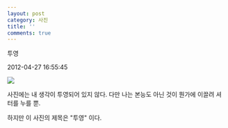 ```yaml
---
layout: post
category: 사진
title: ''
comments: true
---
```

투영

2012-04-27 16:55:45


  

![][link0]

  

사진에는 내 생각이 투영되어 있지 않다. 다만 나는 본능도 아닌 것이 뭔가에 이끌려 셔터를 누를 뿐.

  

하지만 이 사진의 제목은 "투영" 이다.


[link0]:https://t1.daumcdn.net/cfile/tistory/167CBB334F9A50C823
